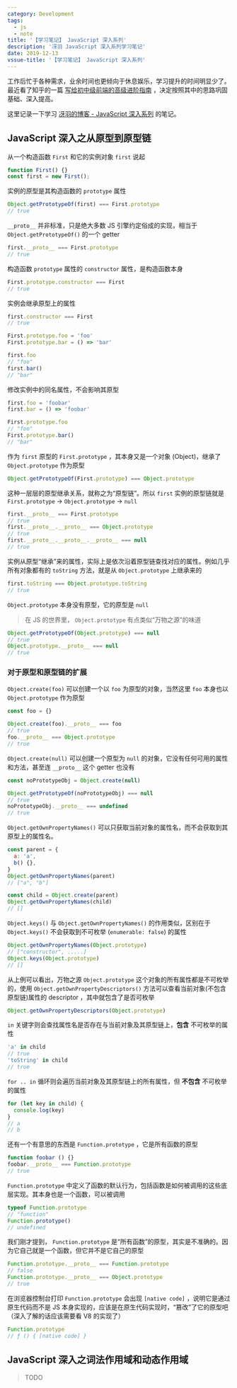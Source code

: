 ```yaml
---
category: Development
tags:
  - js
  - note
title: '【学习笔记】 JavaScript 深入系列'
description: '冴羽 JavaScript 深入系列学习笔记'
date: 2019-12-13
vssue-title: '【学习笔记】 JavaScript 深入系列'
---
```


工作后忙于各种需求，业余时间也更倾向于休息娱乐，学习提升的时间明显少了。最近看了知乎的一篇 [写给初中级前端的高级进阶指南](https://zhuanlan.zhihu.com/p/117490792) ，决定按照其中的思路巩固基础、深入提高。

这里记录一下学习 [冴羽的博客 - JavaScript 深入系列](https://github.com/mqyqingfeng/Blog#%E6%B7%B1%E5%85%A5%E7%B3%BB%E5%88%97%E7%9B%AE%E5%BD%95) 的笔记。

<!-- more -->

## JavaScript 深入之从原型到原型链

从一个构造函数 `First` 和它的实例对象 `first` 说起

```js
function First() {}
const first = new First();
```

实例的原型是其构造函数的 `prototype` 属性

```js
Object.getPrototypeOf(first) === First.prototype
// true
```

`__proto__` 并非标准，只是绝大多数 JS 引擎约定俗成的实现，相当于 ` Object.getPrototypeOf()` 的一个 getter

```js
first.__proto__ === First.prototype
// true
```

构造函数 `prototype` 属性的 `constructor` 属性，是构造函数本身

```js
First.prototype.constructor === First
// true
```

实例会继承原型上的属性

```js
first.constructor === First
// true

First.prototype.foo = 'foo'
First.prototype.bar = () => 'bar'

first.foo
// "foo"
first.bar()
// "bar"
```

修改实例中的同名属性，不会影响其原型

```js
first.foo = 'foobar'
first.bar = () => 'foobar'

First.prototype.foo
// "foo"
First.prototype.bar()
// "bar"
```

作为 `first` 原型的 `First.prototype` ，其本身又是一个对象 (Object)，继承了 `Object.prototype` 作为原型

```js
Object.getPrototypeOf(First.prototype) === Object.prototype
```

这种一层层的原型继承关系，就称之为“原型链”。所以 `first` 实例的原型链就是 `First.prototype` -> `Object.prototype` -> `null`

```js
first.__proto__ === First.prototype
// true
first.__proto__.__proto__ === Object.prototype
// true
first.__proto__.__proto__.__proto__ === null
// true
```

实例从原型“继承”来的属性，实际上是依次沿着原型链查找对应的属性。例如几乎所有对象都有的 `toString` 方法，就是从 `Object.prototype` 上继承来的

```js
first.toString === Object.prototype.toString
// true
```

`Object.prototype` 本身没有原型，它的原型是 `null`

> 在 JS 的世界里， `Object.prototype` 有点类似“万物之源”的味道

```js
Object.getPrototypeOf(Object.prototype) === null
// true
Object.prototype.__proto__ === null
// true
```

### 对于原型和原型链的扩展

`Object.create(foo)` 可以创建一个以 `foo` 为原型的对象，当然这里 `foo` 本身也以 `Object.prototype` 作为原型

```js
const foo = {}

Object.create(foo).__proto__ === foo
// true
foo.__proto__ === Object.prototype
// true
```

`Object.create(null)` 可以创建一个原型为 `null` 的对象，它没有任何可用的属性和方法，甚至连 `__proto__` 这个 getter 也没有

```js
const noPrototypeObj = Object.create(null)

Object.getPrototypeOf(noPrototypeObj) === null
// true
noPrototypeObj.__proto__ === undefined
// true
```

`Object.getOwnPropertyNames()` 可以只获取当前对象的属性名，而不会获取到其原型上的属性名。

```js
const parent = {
  a: 'a',
  b() {},
}
Object.getOwnPropertyNames(parent)
// ["a", "b"]

const child = Object.create(parent)
Object.getOwnPropertyNames(child)
// []
```

`Object.keys()` 与 `Object.getOwnPropertyNames()` 的作用类似，区别在于  `Object.keys()` 不会获取到不可枚举 (`enumerable: false`) 的属性

```js
Object.getOwnPropertyNames(Object.prototype)
// ["constructor", .....]
Object.keys(Object.prototype)
// []
```

从上例可以看出，万物之源 `Object.prototype` 这个对象的所有属性都是不可枚举的，使用 `Object.getOwnPropertyDescriptors()` 方法可以查看当前对象(不包含原型链)属性的 descriptor ，其中就包含了是否可枚举

```js
Object.getOwnPropertyDescriptors(Object.prototype)
```

`in` 关键字则会查找属性名是否存在与当前对象及其原型链上，**包含** 不可枚举的属性

```js
'a' in child
// true
'toString' in child
// true
```

`for .. in` 循环则会遍历当前对象及其原型链上的所有属性，但 **不包含** 不可枚举的属性

```js
for (let key in child) {
  console.log(key)
}
// a
// b
```

还有一个有意思的东西是 `Function.prototype` ，它是所有函数的原型

```js
function foobar () {}
foobar.__proto__ === Function.prototype
// true
```

`Function.prototype` 中定义了函数的默认行为，包括函数是如何被调用的这些底层实现。其本身也是一个函数，可以被调用

```js
typeof Function.prototype
// "function"
Function.prototype()
// undefined
```

我们刚才提到， `Function.prototype` 是“所有函数”的原型，其实是不准确的。因为它自己就是一个函数，但它并不是它自己的原型

```js
Function.prototype.__proto__ === Function.prototype
// false
Function.prototype.__proto__ === Object.prototype
// true
```

在浏览器控制台打印 `Function.prototype` 会出现 `[native code]` ，说明它是通过原生代码而不是 JS 本身实现的，应该是在原生代码实现时，“篡改”了它的原型吧 （深入了解的话应该需要看 V8 的实现了）

```js
Function.prototype
// ƒ () { [native code] }
```

## JavaScript 深入之词法作用域和动态作用域

> TODO
